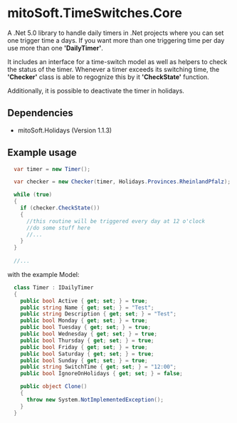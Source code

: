 # mitoSoft.TimeSwitches.Core
A .Net 5.0 library to handle daily timers in .Net projects where you can set one trigger time a days.
If you want more than one triggering time per day use more than one **'DailyTimer'**.

It includes an interface for a time-switch model as well as helpers to check the status of the timer.
Whenever a timer exceeds its switching time, the **'Checker'** class is able to regognize this by it **'CheckState'** function.

Additionally, it is possible to deactivate the timer in holidays.

## Dependencies

 - mitoSoft.Holidays (Version 1.1.3)

## Example usage

```c#
  var timer = new Timer();

  var checker = new Checker(timer, Holidays.Provinces.RheinlandPfalz);

  while (true)
  {
    if (checker.CheckState())
    {
      //this routine will be triggered every day at 12 o'clock
      //do some stuff here
      //...
    }
  }
  
  //...
```

with the example Model:

```c#
  class Timer : IDailyTimer
  {
    public bool Active { get; set; } = true;
    public string Name { get; set; } = "Test";
    public string Description { get; set; } = "Test";
    public bool Monday { get; set; } = true;
    public bool Tuesday { get; set; } = true;
    public bool Wednesday { get; set; } = true;
    public bool Thursday { get; set; } = true;
    public bool Friday { get; set; } = true;
    public bool Saturday { get; set; } = true;
    public bool Sunday { get; set; } = true;
    public string SwitchTime { get; set; } = "12:00";
    public bool IgnoreOnHolidays { get; set; } = false;

    public object Clone()
    {
      throw new System.NotImplementedException();
    }
  }
```
